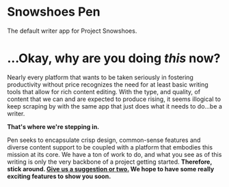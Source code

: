# Snowshoes Pen
The default writer app for Project Snowshoes.

# ...Okay, why are you doing <i>this</i> now?

Nearly every platform that wants to be taken seriously in fostering productivity without price recognizes the need for at least basic writing tools that allow for rich content editing. With the type, and quality, of content that we can and are expected to produce rising, it seems illogical to keep scraping by with the same app that just does what it needs to do...be a writer.

<b>That's where we're stepping in.</b>

Pen seeks to encapsulate crisp design, common-sense features and diverse content support to be coupled with a platform that embodies this mission at its core. We have a ton of work to do, and what you see as of this writing is only the very backbone of a project getting started. <b> Therefore, stick around. <a href="https://docs.google.com/forms/d/1PJvQMq8bBj2SqfqvBDysHCwN5y5eMeU1ptjNC2_ocyA/viewform">Give us a suggestion or two.</a> We hope to have some really exciting features to show you soon.
